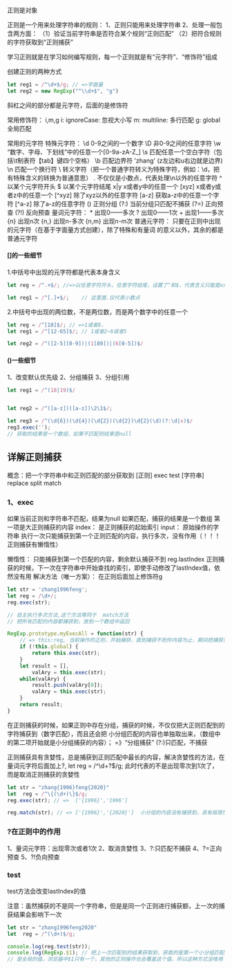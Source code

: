 正则是对象

正则是一个用来处理字符串的规则：
1、正则只能用来处理字符串
2、处理一般包含两方面：
    （1）验证当前字符串是否符合某个规则“正则匹配”
    （2）把符合规则的字符获取到“正则捕获”
    
学习正则就是在学习如何编写规则，每一个正则就是有“元字符”、“修饰符”组成

创建正则的两种方式
```javascript
let reg1 = /^\d+$/g; // =>字面量
let reg2 = new RegExp("^\\d+$", "g")

```
斜杠之间的部分都是元字符，后面的是修饰符

常用修饰符： i,m,g
i: ignoreCase: 忽视大小写
m: multiline: 多行匹配
g: global   全局匹配

常用的元字符
特殊元字符：
    \d 0-9之间的一个数字
    \D 非0-9之间的任意字符
    \w “数字、字母、下划线”中的任意一个[0-9a-zA-Z_]
    \s 匹配任意一个空白字符（包括\t制表符【tab】键四个空格）
    \b 匹配边界符  'zhang' (z左边和u右边就是边界)
    \n 匹配一个换行符
    \ 转义字符（把一个普通字符转义为特殊字符，例如：\d，把有特殊含义的转换为普通意思）
    .   不仅仅是小数点，代表处理\n以外的任意字符
    ^  以某个元字符开头
    $   以某个元字符结尾
    x|y x或者y中的任意一个
    [xyz] x或者y或者z中的任意一个
    [^xyz] 除了xyz以外的任意字符
    [a-z]  获取a-z中的任意一个字符
    [^a-z] 除了a-z的任意字符
    ()  正则分组
    (?:)    当前分组只匹配不捕获
    (?=)    正向预查
    (?!)    反向预查
量词元字符： 
    *   出现0——多次
    ?   出现0——1次
    +   出现1——多次
    {n} 出现n次
    {n,} 出现n-多次
    {n,m}   出现n-m次
普通元字符：
    只要在正则中出现的元字符（在基于字面量方式创建），除了特殊和有量词
    的意义以外，其余的都是普通元字符

#### []的一些细节
1.中括号中出现的元字符都是代表本身含义
```javascript
let reg = /^.+$/; //=>以任意字符开头，任意字符结尾，设置了^和$，代表含义只能是xxx

let reg1 = /^[.]+$/;    // 这里面.仅代表小数点
```
2.中括号中出现的两位数，不是两位数，而是两个数字中的任意一个
```javascript
let reg = /^[18]$/; // =>1或者8，
let reg1 = /^[12-65]$/; // 1或者2~6或者5

let reg2 = /^([2-5][0-9])|(1[89])|(6[0-5])$/
```

#### ()一些细节
1、改变默认优先级
2、分组捕获
3、分组引用

```javascript
let reg1 = /^(18|19)$/


let reg2 = /^([a-z])([a-z])\2\1$/; 

let reg3 = /^(\d{6})(\d{4})(\d{2})(\d{2})\d{2}(\d)(?:\d|x)$/
reg3.exec('');
// 获取的结果是一个数组，如果不匹配则结果是null
```


## 详解正则捕获
概念：把一个字符串中和正则匹配的部分获取到
[正则]
    exec
    test
 [字符串]
    replace
    split
    match

### 1、exec
如果当前正则和字符串不匹配，结果为null
如果匹配，捕获的结果是一个数组
    第一项是大正则捕获的内容
    index： 是正则捕获的起始索引
    input： 原始操作的字符串
执行一次只能捕获到第一个正则匹配的内容，执行多次，没有作用（！！！正则捕获有懒惰性）

懒惰性： 只能捕获到第一个匹配的内容，剩余默认捕获不到
    reg.lastIndex 正则捕获的时候，下一次在字符串中开始查找的索引，即使手动修改了lastIndex值，依然没有用
    解决方法（唯一方案）： 在正则后面加上修饰符g

```javascript
let str = 'zhang1996feng';
let reg = /\d+/;
reg.exec(str);

// 自主执行多次方法,这个方法等同于  match方法
// 把所有匹配的内容都捕获到，放到一个数组中返回

RegExp.prototype.myExecAll = function(str) {
    // => this:reg, 当前操作的正则，开始捕获，直到捕获不到你内容为止，期间把捕获到的内容存储到数组中
    if (!this.global) {
        return this.exec(str);
    } 
    let result = [],
        valAry = this.exec(str);
    while(valAry) {
        result.push(valAry[0]);
        valAry = this.exec(str);
    }
    return result;
}
```
在正则捕获的时候，如果正则中存在分组，捕获的时候，不仅仅把大正则匹配到的字符捕获到（数字匹配），而且还会把
小分组匹配的内容也单独取出来，（数组中的第二项开始就是小分组捕获的内容）； =》“分组捕获”
(?:)只匹配，不捕获

正则捕获具有贪婪性，总是捕获到正则匹配中最长的内容，解决贪婪性的方法，在量词元字符后面加上?, 
let reg = /^\d+?$/g; 此时代表的不是出现零次到1次了， 而是取消正则捕获的贪婪性

```javascript
let str = "zhang{1996}feng{2020}"
let  reg = /^\{(\d+)\}$/g;
reg.exec(str); // =>  ['{1996}','1996']

reg.match(str); // => ['{1996}','{2020}']  小分组的内容没有捕获到，具有局限性
```
### ?在正则中的作用
1、量词元字符：出现零次或者1次
2、取消贪婪性
3、?:只匹配不捕获
4、?=正向预查
5、?!负向预查


### test
test方法会改变lastIndex的值


注意：虽然捕获的不是同一个字符串，但是是同一个正则进行捕获额，上一次的捕获结果会影响下一次

```javascript
let str = "zhang1996feng2020"
let  reg = /^(\d+)$/g;

console.log(reg.test(str));
console.log(RegExp.$1); // 把上一次匹配到的结果获取到，获取的是第一个小分组匹配的内容，大正则匹配的内容无法获取
// 是全局的值，浏览器中$1只有一个，其他的正则操作也会覆盖这个值，所以这种方式没啥用

```

